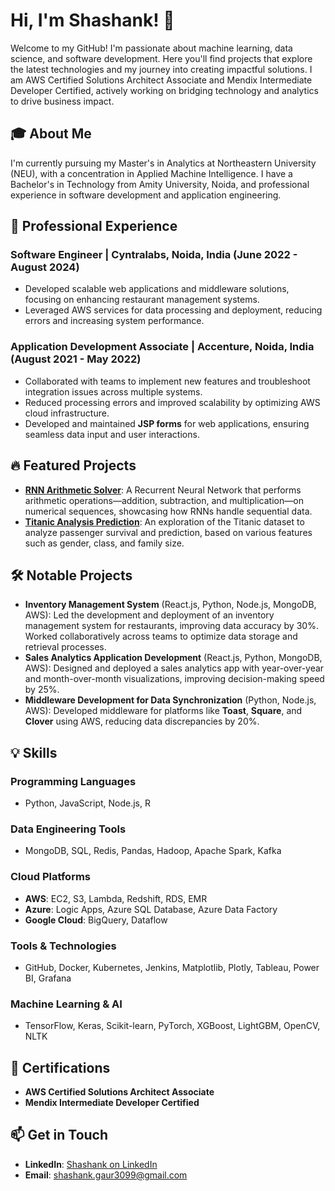 # Hi, I'm Shashank! 👋

Welcome to my GitHub! I'm passionate about machine learning, data science, and software development. Here you'll find projects that explore the latest technologies and my journey into creating impactful solutions. I am AWS Certified Solutions Architect Associate and Mendix Intermediate Developer Certified, actively working on bridging technology and analytics to drive business impact.

## 🎓 About Me
I'm currently pursuing my Master's in Analytics at Northeastern University (NEU), with a concentration in Applied Machine Intelligence. I have a Bachelor's in Technology from Amity University, Noida, and professional experience in software development and application engineering.

## 💼 Professional Experience

### Software Engineer | Cyntralabs, Noida, India (June 2022 - August 2024)
- Developed scalable web applications and middleware solutions, focusing on enhancing restaurant management systems.
- Leveraged AWS services for data processing and deployment, reducing errors and increasing system performance.

### Application Development Associate | Accenture, Noida, India (August 2021 - May 2022)
- Collaborated with teams to implement new features and troubleshoot integration issues across multiple systems.
- Reduced processing errors and improved scalability by optimizing AWS cloud infrastructure.
- Developed and maintained **JSP forms** for web applications, ensuring seamless data input and user interactions.

## 🔥 Featured Projects

- **[RNN Arithmetic Solver](https://github.com/sgaur99/rnn-arithmetic-solve.git)**: A Recurrent Neural Network that performs arithmetic operations—addition, subtraction, and multiplication—on numerical sequences, showcasing how RNNs handle sequential data.
- **[Titanic Analysis Prediction](https://github.com/sgaur99/titanic-analysis-prediction)**: An exploration of the Titanic dataset to analyze passenger survival and prediction, based on various features such as gender, class, and family size.

## 🛠️ Notable Projects

- **Inventory Management System** (React.js, Python, Node.js, MongoDB, AWS): Led the development and deployment of an inventory management system for restaurants, improving data accuracy by 30%. Worked collaboratively across teams to optimize data storage and retrieval processes.
- **Sales Analytics Application Development** (React.js, Python, MongoDB, AWS): Designed and deployed a sales analytics app with year-over-year and month-over-month visualizations, improving decision-making speed by 25%.
- **Middleware Development for Data Synchronization** (Python, Node.js, AWS): Developed middleware for platforms like **Toast**, **Square**, and **Clover** using AWS, reducing data discrepancies by 20%.

## 💡 Skills

### **Programming Languages**
- Python, JavaScript, Node.js, R

### **Data Engineering Tools**
- MongoDB, SQL, Redis, Pandas, Hadoop, Apache Spark, Kafka

### **Cloud Platforms**
- **AWS**: EC2, S3, Lambda, Redshift, RDS, EMR
- **Azure**: Logic Apps, Azure SQL Database, Azure Data Factory
- **Google Cloud**: BigQuery, Dataflow

### **Tools & Technologies**
- GitHub, Docker, Kubernetes, Jenkins, Matplotlib, Plotly, Tableau, Power BI, Grafana

### **Machine Learning & AI**
- TensorFlow, Keras, Scikit-learn, PyTorch, XGBoost, LightGBM, OpenCV, NLTK

## 📜 Certifications
- **AWS Certified Solutions Architect Associate**
- **Mendix Intermediate Developer Certified**

## 📫 Get in Touch
- **LinkedIn**: [Shashank on LinkedIn](https://linkedin.com/in/shashank-gaur3099)
- **Email**: [shashank.gaur3099@gmail.com](mailto:shashank.gaur3099@gmail.com)

